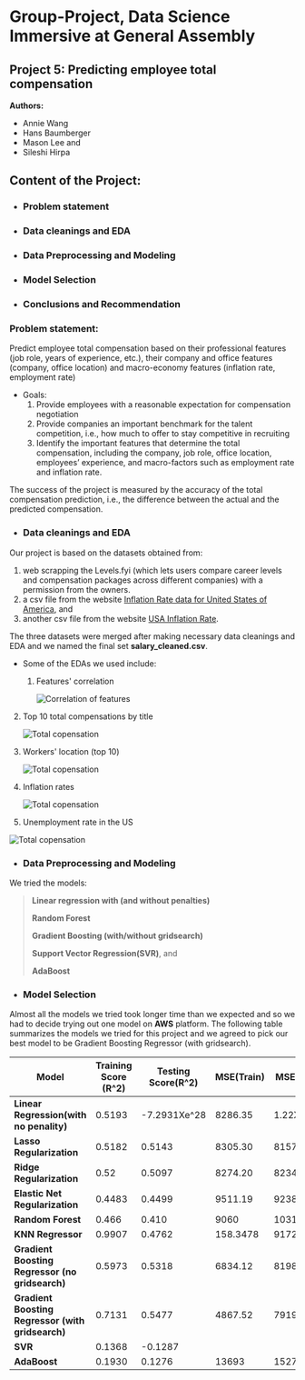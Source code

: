 # Group-Project, Data Science Immersive at General Assembly
## Project 5: Predicting employee total compensation

**Authors:**
* Annie Wang
* Hans Baumberger
* Mason Lee and
* Sileshi Hirpa

## Content of the Project:
  * ### Problem statement
  * ### Data cleanings and EDA
  * ### Data Preprocessing and Modeling
  * ### Model Selection
  * ### Conclusions and Recommendation

### **Problem statement:**
Predict employee total compensation based on their professional features (job role, years of experience, etc.), their company and office features (company, office location) and macro-economy features (inflation rate, employment rate)
* Goals:
    1. Provide employees with a reasonable expectation for compensation negotiation
    2. Provide companies an important benchmark for the talent competition, i.e., how much to offer to stay competitive in recruiting
    3. Identify the important features that determine the total compensation, including the company, job role, office location, employees’ experience, and macro-factors such as employment rate and inflation rate.  

The success of the project is measured by the accuracy of the total compensation prediction, i.e., the difference between the actual and the predicted compensation.

* ### Data cleanings and EDA

Our project is based on the datasets obtained from:
1. web scrapping the Levels.fyi (which lets users compare career levels and compensation packages across different companies) with a  permission from the owners.
2. a csv file from the website [Inflation Rate data for United States of America](https://www.rateinflation.com/inflation-rate/usa-inflation-rate/), and
3. another csv file from the website [USA Inflation Rate](https://data.world/vizwiz/employment-unemployment-by-state-and-month/workspace/file?filename=BLS+Monthly+Unemployment+Rate.xlsx).

The three datasets were merged after making necessary data cleanings and EDA and we named the final set **salary_cleaned.csv**.

* Some of the EDAs we used include:
  1. Features' correlation  

        ![Correlation of features](Images/features_vs_compensation.png)
2. Top 10 total compensations by title

      ![Total copensation](Images/total_compensation_by_title.png)

3. Workers' location (top 10)

      ![Total copensation](Images/worker_locations.png)

4. Inflation rates

    ![Total copensation](Images/inflation_rate.png)


5. Unemployment rate in the US

![Total copensation](Images/us_unemployment_rate.png)

* ### Data Preprocessing and Modeling
We tried the models:
> **Linear regression with (and without penalties)**
  >
  > **Random Forest**
  >
  > **Gradient Boosting (with/without gridsearch)**
  >
  > **Support Vector Regression(SVR)**, and
  >
  > **AdaBoost**

* ### Model Selection

Almost all the models we tried took longer time than we expected and so we had to decide trying out one model on **AWS** platform. The following table summarizes the models we tried for this project and we agreed to pick our best model to be Gradient Boosting Regressor (with gridsearch).

|**Model**|**Training Score (R^2)**|**Testing Score(R^2)**|**MSE(Train)**|**MSE(Test)**|*Comment*|
|--|--|--|--|--|--|
|**Linear Regression(with no penality)**|0.5193|-7.2931Xe^28|8286.35|1.22Xe^27||
|**Lasso Regularization**|0.5182|0.5143|8305.30|8157.45||
|**Ridge Regularization**|0.52|0.5097|8274.20|8234.28||
|**Elastic Net Regularization**|0.4483|0.4499|9511.19|9238.88||
|**Random Forest**|0.466|0.410|9060|10319||
|**KNN Regressor**|0.9907|0.4762|158.3478|9172.5505||
|**Gradient Boosting Regressor (no gridsearch)**|0.5973|0.5318|6834.12|8198.40||
|**Gradient Boosting Regressor (with gridsearch)**|0.7131|0.5477|4867.52|7919.98|Best Model|
|**SVR**|0.1368|-0.1287|||
|**AdaBoost**|0.1930|0.1276|13693|15276||
